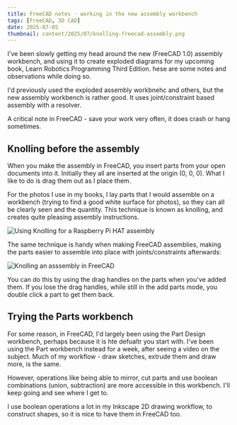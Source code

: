 ```yaml
---
title: FreeCAD notes - working in the new assembly workbench
tags: [FreeCAD, 3D CAD]
date: 2025-07-05
thumbnail: content/2025/07/knolling-freecad-assembly.png
---
```

I've been slowly getting my head around the new (FreeCAD 1.0) assembly workbench, and using it to create exploded diagrams for my upcoming book, Learn Robotics Programming Third Edition. 
hese are some notes and observations while doing so.

I'd previously used the exploded assembly workbnehc and others, but the new assembly workbench is rather good.
It uses joint/constraint based assembly with a resolver.

A critical note in FreeCAD - save your work very often, it does crash or hang sometimes.


## Knolling before the assembly

When you make the assembly in FreeCAD, you insert parts from your open documents into it.
Initially they all are inserted at the origin (0, 0, 0).
What I like to do is drag them out as I place them.

For the photos I use in my books, I lay parts that I would assemble on a workbench (trying to find a good white surface for photos), so they can all be clearly seen and the quantity.
This technique is known as knolling, and creates quite pleasing assembly instructions.

![Using Knolling for a Raspberry Pi HAT assembly](/2025/07/knolling-raspberrry-pi-hat-assembly.png)

The same technique is handy when making FreeCAD assemblies, making the parts easier to assemble into place with joints/constraints afterwards:

![Knolling an asssembly in FreeCAD](/2025/07/knolling-freecad-assembly.png)

You can do this by using the drag handles on the parts when you've added them.
If you lose the drag handles, while still in the add parts mode, you double click a part to get them back.

## Trying the Parts workbench

For some reason, in FreeCAD, I'd largely been using the Part Design workbench, perhaps because it is hte defualtr you start with.
I've been using the Part workbench instead for a week, after seeing a video on the subject.
Much of my workflow - draw sketches, extrude them and draw more, is the same.

However, operations like being able to mirror, cut parts and use boolean combinations (union, subtraction) are more accessible in this workbench.
I'll keep going and see where I get to.

I use boolean operations a lot in my Inkscape 2D drawing workflow, to construct shapes, so it is nice to have them in FreeCAD too.
